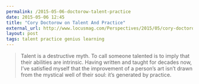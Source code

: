 ```yaml
---
permalink: /2015-05-06-doctorow-talent-practice
date: 2015-05-06 12:45
title: "Cory Doctorow on Talent And Practice"
external_url: http://www.locusmag.com/Perspectives/2015/05/cory-doctorow-shorter/
layout: post
tags: talent practice genius learning
---
```


>Talent is a destructive myth. To call someone talented is to imply that their abilities are intrinsic. Having written and taught for decades now, I’ve satisfied myself that the improvement of a person’s art isn’t drawn from the mystical well of their soul: it’s generated by practice.